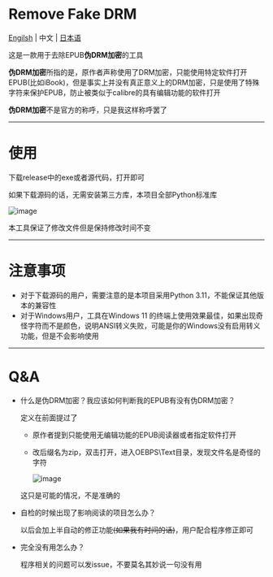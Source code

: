 # Remove Fake DRM

[Engilsh](./README.md) | 中文 | [日本语](./README_ja.md)

这是一款用于去除EPUB**伪DRM加密**的工具

**伪DRM加密**所指的是，原作者声称使用了DRM加密，只能使用特定软件打开EPUB(比如iBook)，但是事实上并没有真正意义上的DRM加密，只是使用了特殊字符来保护EPUB，防止被类似于calibre的具有编辑功能的软件打开

**伪DRM加密**不是官方的称呼，只是我这样称呼罢了

---

# 使用

下载release中的exe或者源代码，打开即可

如果下载源码的话，无需安装第三方库，本项目全部Python标准库



![image](https://github.com/user-attachments/assets/492bcbfc-7c34-41aa-81d3-998a456bcb21)




本工具保证了修改文件但是保持修改时间不变

---

# 注意事项

+ 对于下载源码的用户，需要注意的是本项目采用Python 3.11，不能保证其他版本的兼容性
+ 对于Windows用户，工具在Windows 11 的终端上使用效果最佳，如果出现奇怪字符而不是颜色，说明ANSI转义失败，可能是你的Windows没有启用转义功能，但是不会影响使用

---

# Q&A

+ 什么是伪DRM加密？我应该如何判断我的EPUB有没有伪DRM加密？

  定义在前面提过了
  - 原作者提到只能使用无编辑功能的EPUB阅读器或者指定软件打开
  - 改后缀名为zip，双击打开，进入OEBPS\Text目录，发现文件名是奇怪的字符

    ![image](https://github.com/user-attachments/assets/68271d86-25b0-4abd-9342-592cfd486799)

  这只是可能的情况，不是准确的

+ 自检的时候出现了影响阅读的项目怎么办？

  以后会加上半自动的修正功能~~(如果我有时间的话)~~，用户配合程序修正即可

+ 完全没有用怎么办？

  程序相关的问题可以发issue，不要莫名其妙说一句没有用
